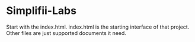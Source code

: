 # Simplifii-Labs
Start with the index.html.
index.html is the starting interface of that project.
Other files are just supported documents it need. 
